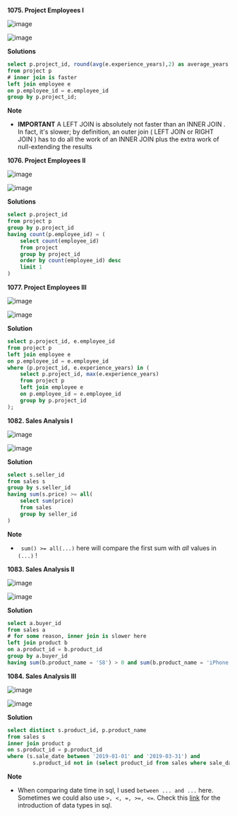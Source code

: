 **1075. Project Employees I**

![image](https://user-images.githubusercontent.com/51500878/134785937-b12f5db9-138f-4792-a40d-f17fdb3c2e18.png)

![image](https://user-images.githubusercontent.com/51500878/134785950-1cfaa743-2aec-4862-8d8a-c8ed9a625ad2.png)

**Solutions**

```sql
select p.project_id, round(avg(e.experience_years),2) as average_years
from project p
# inner join is faster 
left join employee e 
on p.employee_id = e.employee_id
group by p.project_id;
```

**Note**

- **IMPORTANT** A LEFT JOIN is absolutely not faster than an INNER JOIN . In fact, it's slower; by definition, an outer join ( LEFT JOIN or RIGHT JOIN ) has to do all the work of an INNER JOIN plus the extra work of null-extending the results


**1076. Project Employees II**

![image](https://user-images.githubusercontent.com/51500878/134786103-4d959251-6f5d-4aca-8c7c-43ea9a22f200.png)

![image](https://user-images.githubusercontent.com/51500878/134786109-5d1a0165-a1a3-4a2d-bf36-c4fec21e4801.png)


**Solutions**

```sql
select p.project_id
from project p
group by p.project_id
having count(p.employee_id) = (
    select count(employee_id)
    from project 
    group by project_id
    order by count(employee_id) desc
    limit 1
)
```

**1077. Project Employees III**

![image](https://user-images.githubusercontent.com/51500878/134786275-f781bf90-e885-4db6-8258-1052c0ae06ca.png)

![image](https://user-images.githubusercontent.com/51500878/134786289-1ba44efb-8989-4143-b10c-2b79c5a81bfd.png)

**Solution**

```sql
select p.project_id, e.employee_id
from project p
left join employee e
on p.employee_id = e.employee_id
where (p.project_id, e.experience_years) in (
    select p.project_id, max(e.experience_years)
    from project p
    left join employee e
    on p.employee_id = e.employee_id
    group by p.project_id
);
```

**1082. Sales Analysis I**

![image](https://user-images.githubusercontent.com/51500878/134786662-b7d0eee8-17b1-405e-ba58-9783169db209.png)

![image](https://user-images.githubusercontent.com/51500878/134786668-4c8da346-b91a-4019-938e-c6571690c1c0.png)

**Solution**

```sql
select s.seller_id
from sales s
group by s.seller_id
having sum(s.price) >= all(
    select sum(price)
    from sales 
    group by seller_id
)
```

**Note**

- ` sum() >= all(...)` here will compare the first sum with _all_ values in `(...)` !


**1083. Sales Analysis II**

![image](https://user-images.githubusercontent.com/51500878/134787068-1b182c3e-1f41-4755-b993-b1b70e6f0a2d.png)

![image](https://user-images.githubusercontent.com/51500878/134787073-827f0ce3-e049-4cd5-b0fd-81697de6ceab.png)

**Solution**

```sql
select a.buyer_id 
from sales a 
# for some reason, inner join is slower here
left join product b 
on a.product_id = b.product_id
group by a.buyer_id
having sum(b.product_name = 'S8') > 0 and sum(b.product_name = 'iPhone') = 0
```

**1084. Sales Analysis III**

![image](https://user-images.githubusercontent.com/51500878/134787567-b1610d0a-c1b7-44b0-91ff-6f9c306a9ce5.png)

![image](https://user-images.githubusercontent.com/51500878/134787569-47619e03-c50c-4333-ac25-44cc187cd0b1.png)

**Solution**

```sql
select distinct s.product_id, p.product_name
from sales s
inner join product p
on s.product_id = p.product_id
where (s.sale_date between '2019-01-01' and '2019-03-31') and 
        s.product_id not in (select product_id from sales where sale_date not between '2019-01-01' and '2019-03-31')
```

**Note**

- When comparing date time in sql, I used `between ... and ...` here. Sometimes we could also use `>, <, =, >=, <=`. Check this [link](https://www.w3schools.com/sql/sql_datatypes.asp) for the introduction of data types in sql.
